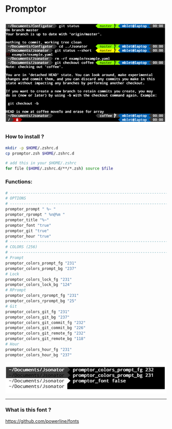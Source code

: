 # Promptor

<p align="center">
  <img src="./promptor.drawio.png" >
</p>

### How to install ?
``` bash
mkdir -p $HOME/.zshrc.d
cp promptor.zsh $HOME/.zshrc.d
```
``` bash
# add this in your $HOME/.zshrc
for file ($HOME/.zshrc.d/**/*.zsh) source $file
```
### Functions:
``` bash
# ------------------------------------------------------------------------------
# OPTIONS
# ------------------------------------------------------------------------------
promptor_prompt " %~ "
promptor_rprompt " %n@%m "
promptor_title "%~"
promptor_font "true"
promptor_git "true"
promptor_hour "true"
# ------------------------------------------------------------------------------
# COLORS (256)
# ------------------------------------------------------------------------------
# Prompt
promptor_colors_prompt_fg "231"
promptor_colors_prompt_bg "237"
# Lock
promptor_colors_lock_fg "231"
promptor_colors_lock_bg "124"
# RPrompt
promptor_colors_rprompt_fg "231"
promptor_colors_rprompt_bg "25"
# Git
promptor_colors_git_fg "231"
promptor_colors_git_bg "237"
promptor_colors_git_commit_fg "232"
promptor_colors_git_commit_bg "226"
promptor_colors_git_remote_fg "232"
promptor_colors_git_remote_bg "118"
# Hour
promptor_colors_hour_fg "231"
promptor_colors_hour_bg "237"
```

<p align="center">
  <img src="./promptor.functions.drawio.png" >
</p>

---

### What is this font ?
<a url="https://github.com/powerline/fonts">https://github.com/powerline/fonts</a>
